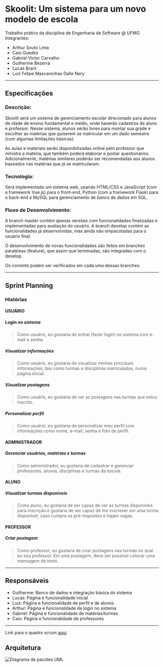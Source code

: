 # Skoolit: Um sistema para um novo modelo de escola
Trabalho prático da disciplina de Engenharia de Software @ UFMG
Integrantes:
- Arthur Souto Lima
- Caio Guedes
- Gabriel Victor Carvalho
- Guilherme Bezerra
- Lucas Brant
- Luiz Felipe Mascarenhas Dalle Nery
---
## Especificações
### Descrição:
Skoolit será um sistema de gerenciamento escolar direcionado para alunos de idade de ensino fundamental e médio, onde haverão cadastros de aluno e professor. Nesse sistema, alunos serão livres para montar sua grade e escolher as matérias que quiserem se matricular em um dado semestre (com algumas limitações básicas). 

As aulas e materiais serão disponibilizadas online pelo professor que ministra a matéria, que também poderá elaborar e postar questionários. Adicionalmente, matérias similares poderão ser recomendadas aos alunos baseados nas matérias que já se matricularam.
### Tecnologia:
Será implementado um sistema web, usando HTML/CSS e JavaScript (com a framework Vue.js) para o front-end, Python (com a framework Flask) para o back-end e MySQL para gerenciamento de banco de dados em SQL.
### Fluxo de Desenvolvimento:
A branch master contém apenas versões com funcionalidades finalizadas e implementadas para avaliação do usuário. A branch develop contém as funcionalidades já desenvolvidas, mas ainda não empacotadas para o usuário final. 

O desenvolvimento de novas funcionalidades são feitos em branches paraleleas (feature), que assim que terminadas, são integradas com o develop. 

Os commits podem ser verificados em cada uma dessas branches.

---
## Sprint Planning
### Histórias
#### USUÁRIO
##### Login no sistema
> Como usuário, eu gostaria de entrar (fazer login) no sistema com e-mail e senha.
##### Visualizar informações
> Como usuário, eu gostaria de visualizar minhas principais informações, tais como turmas e disciplinas matriculadas, numa página inicial.
##### Visualizar postagens
> Como usuário, eu gostaria de ver as postagens nas turmas que estou inscrito.
##### Personalizar perfil
> Como usuário, eu gostaria de personalizar meu perfil com informações como nome, e-mail, senha e foto de perfil.

#### ADMINISTRADOR
##### Gerenciar usuários, matérias e turmas
> Como administrador, eu gostaria de cadastrar e gerenciar professores, alunos, disciplinas e turmas da escola.

#### ALUNO
##### Visualizar turmas disponíveis
> Como aluno, eu gostaria de ser capaz de ver as turmas disponíveis para inscrição e gostaria de ser capaz de me inscrever em uma turma disponível, caso cumpra os pré-requisitos e hajam vagas.

#### PROFESSOR
##### Criar postagem
> Como professor, eu gostaria de criar postagens nas turmas no qual eu sou professor. Em uma postagem, deve ser possível colocar uma mensagem de texto.
---

## Responsáveis
* Guilherme: Banco de dados e integração básica do sistema
* Lucas: Página e funcionalidade inicial
* Luiz: Página e funcionalidade de perfil e de alunos
* Arthur: Página e funcionalidade de login no sistema
* Gabriel: Página e funcionalidade de matérias/turmas
* Caio: Página e funcionalidade de professores
---

Link para o quadro scrum [aqui](https://www.notion.so/c8d063d8b5d14acc9a9753b623f2b15e?v=227ee1429a3b48ab828c705b3d6c29e4 "Quadro SCRUM")

## Arquitetura
![Diagrama de pacotes UML](https://drive.google.com/uc?export=view&id=1E-reJF9m6pdjns7_yjXq4wlQuw3BQtFv)

